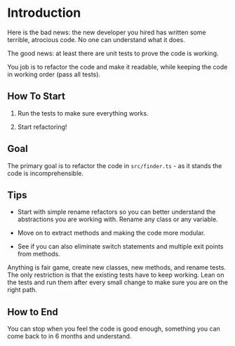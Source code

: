 # Introduction

Here is the bad news: the new developer you hired has written some terrible, atrocious code. 
No one can understand what it does.

The good news: at least there are unit tests to prove the code is working.

You job is to refactor the code and make it readable, while keeping the code in working order (pass all tests).

## How To Start

1. Run the tests to make sure everything works.

2. Start refactoring!

## Goal
  
The primary goal is to refactor the code in `src/finder.ts` - as it stands the code is incomprehensible.

## Tips

- Start with simple rename refactors so you can better understand the abstractions you are working with. Rename any class or any variable.

- Move on to extract methods and making the code more modular.

- See if you can also eliminate switch statements and multiple exit points from methods.

Anything is fair game, create new classes, new methods, and rename tests.
The only restriction is that the existing tests have to keep working.
Lean on the tests and run them after every small change to make sure you are on the right path.

## How to End

You can stop when you feel the code is good enough, something you can come back to in 6 months and understand.
